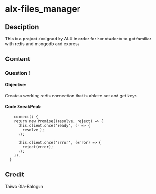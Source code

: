 # alx-files_manager

## Desciption
This is a project designed by ALX in order for her students to get familiar with redis and mongodb and express

## Content
### Question !
#### Objective: 
Create a working redis connection that is able to set and get keys
#### Code SneakPeak:
```
    connect() {
    return new Promise((resolve, reject) => {
      this.client.once('ready', () => {
        resolve();
      });

      this.client.once('error', (error) => {
        reject(error);
      });
    });
  }
```

## Credit
Taiwo Ola-Balogun 
